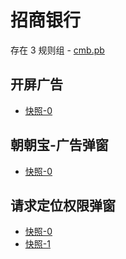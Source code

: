 # 招商银行

存在 3 规则组 - [cmb.pb](/src/apps/cmb.pb.ts)

## 开屏广告

- [快照-0](https://i.gkd.li/import/import/12706015)

## 朝朝宝-广告弹窗

- [快照-0](https://i.gkd.li/import/import/12706022)

## 请求定位权限弹窗

- [快照-0](https://i.gkd.li/import/import/12706029)
- [快照-1](https://i.gkd.li/import/13248893)
